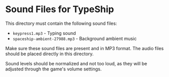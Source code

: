 # Sound Files for TypeShip

This directory must contain the following sound files:

- `keypress1.mp3` - Typing sound
- `spaceship-ambient-27988.mp3` - Background ambient music

Make sure these sound files are present and in MP3 format. The audio files should be placed directly in this directory.

Sound levels should be normalized and not too loud, as they will be adjusted through the game's volume settings.
